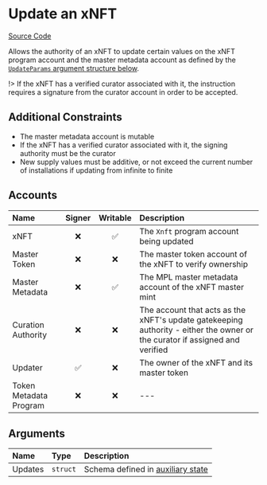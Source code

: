 # Update an xNFT

[Source Code](https://github.com/coral-xyz/xnft/blob/master/programs/xnft/src/instructions/update_xnft.rs)

Allows the authority of an xNFT to update certain values on the xNFT program account and the master metadata account as defined by the [`UpdateParams` argument structure below](#updates-struct).

!> If the xNFT has a verified curator associated with it, the instruction requires a signature from the curator account in order to be accepted.

## Additional Constraints

- The master metadata account is mutable
- If the xNFT has a verified curator associated with it, the signing authority must be the curator
- New supply values must be additive, or not exceed the current number of installations if updating from infinite to finite

## Accounts

| Name                   | Signer | Writable | Description                                                                                                                 |
| :--------------------- | :----: | :------: | :-------------------------------------------------------------------------------------------------------------------------- |
| xNFT                   |   ❌   |    ✅    | The `Xnft` program account being updated                                                                                    |
| Master Token           |   ❌   |    ❌    | The master token account of the xNFT to verify ownership                                                                    |
| Master Metadata        |   ❌   |    ✅    | The MPL master metadata account of the xNFT master mint                                                                     |
| Curation Authority     |   ❌   |    ❌    | The account that acts as the xNFT's update gatekeeping authority - either the owner or the curator if assigned and verified |
| Updater                |   ✅   |    ❌    | The owner of the xNFT and its master token                                                                                 |
| Token Metadata Program |   ❌   |    ❌    | ---                                                                                                                         |

## Arguments

| Name    | Type     | Description                                              |
| :------ | :------- | :------------------------------------------------------- |
| Updates | `struct` | Schema defined in [auxiliary state](/state/auxiliary.md) |
